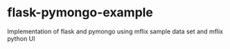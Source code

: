 # flask-pymongo-example
Implementation of flask and pymongo using mflix sample data set and mflix python UI 

